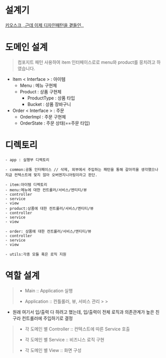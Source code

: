 # 설계기

[키오스크 ,,근데 이제 디자인패턴을 곁들인,,](https://vanillacake369.notion.site/d73e0712619d44fa902560e1a83753b3?pvs=4)

# 도메인 설계

> 컴포지트 패턴 사용하여 item 인터페이스로로 menu와 product를 뭉치려고 하였습니다.

- Item < Interface > : 아이템
    - Menu : 메뉴 구현체
    - Product : 상품 구현체
        - ProductType : 상품 타입
        - Bucket : 상품 장바구니
- Order < Interface > : 주문
    - OrderImpl : 주문 구현체
    - OrderState : 주문 상태(==주문 타입)

# 디렉토리

```editorconfig
- app : 실행부 디렉토리

- common:공통 인터페이스 // 삭제, 외부에서 주입하는 패턴을 통해 갈아끼울 생각했으나 지금 컨텍스트에 맞지 않아 오버엔지니어링이라고 판단.

- item:아이템 디렉토리
- menu:메뉴에 대한 컨트롤러/서비스/엔티티/뷰
- controller
- service
- view
- product:상품에 대한 컨트롤러/서비스/엔티티/뷰
- controller
- service
- view

- order: 상품에 대한 컨트롤러/서비스/엔티티/뷰
- controller
- service
- view

- utils:각종 모듈 혹은 로직 지원
```

# 역할 설계

>
> - Main :: Application 실행
>
>
> - Application :: 컨틀롤러, 뷰, 서비스 관리
    >
    >

- 원래 여기서 입/출력 다 하려고 했는데, 입/출력이 전체 로직과 의존관계가 높은 친구라 컨트롤러에 주입하기로 결정

>
>
> - 각 도메인 별 Controller :: 컨텍스트에 따른 Service 호출
>
>
> - 각 도메인 별 Service :: 비즈니스 로직 구현
>
>
> - 각 도메인 별 View :: 화면 구성